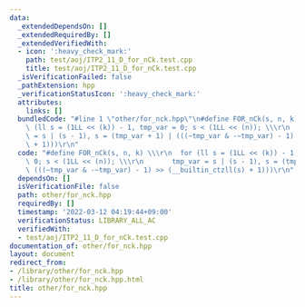 ```yaml
---
data:
  _extendedDependsOn: []
  _extendedRequiredBy: []
  _extendedVerifiedWith:
  - icon: ':heavy_check_mark:'
    path: test/aoj/ITP2_11_D_for_nCk.test.cpp
    title: test/aoj/ITP2_11_D_for_nCk.test.cpp
  _isVerificationFailed: false
  _pathExtension: hpp
  _verificationStatusIcon: ':heavy_check_mark:'
  attributes:
    links: []
  bundledCode: "#line 1 \"other/for_nck.hpp\"\n#define FOR_nCk(s, n, k) \\\r\n  for\
    \ (ll s = (1LL << (k)) - 1, tmp_var = 0; s < (1LL << (n)); \\\r\n       tmp_var\
    \ = s | (s - 1), s = (tmp_var + 1) | (((~tmp_var & -~tmp_var) - 1) >> (__builtin_ctzll(s)\
    \ + 1)))\r\n"
  code: "#define FOR_nCk(s, n, k) \\\r\n  for (ll s = (1LL << (k)) - 1, tmp_var =\
    \ 0; s < (1LL << (n)); \\\r\n       tmp_var = s | (s - 1), s = (tmp_var + 1) |\
    \ (((~tmp_var & -~tmp_var) - 1) >> (__builtin_ctzll(s) + 1)))\r\n"
  dependsOn: []
  isVerificationFile: false
  path: other/for_nck.hpp
  requiredBy: []
  timestamp: '2022-03-12 04:19:44+09:00'
  verificationStatus: LIBRARY_ALL_AC
  verifiedWith:
  - test/aoj/ITP2_11_D_for_nCk.test.cpp
documentation_of: other/for_nck.hpp
layout: document
redirect_from:
- /library/other/for_nck.hpp
- /library/other/for_nck.hpp.html
title: other/for_nck.hpp
---
```

